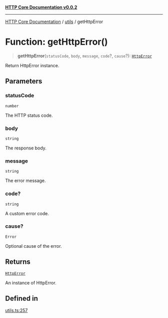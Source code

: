 [**HTTP Core Documentation v0.0.2**](../../README.md)

***

[HTTP Core Documentation](../../modules.md) / [utils](../README.md) / getHttpError

# Function: getHttpError()

> **getHttpError**(`statusCode`, `body`, `message`, `code`?, `cause`?): [`HttpError`](../../errors/HttpError/classes/HttpError.md)

Return HttpError instance.

## Parameters

### statusCode

`number`

The HTTP status code.

### body

`string`

The response body.

### message

`string`

The error message.

### code?

`string`

A custom error code.

### cause?

`Error`

Optional cause of the error.

## Returns

[`HttpError`](../../errors/HttpError/classes/HttpError.md)

An instance of HttpError.

## Defined in

[utils.ts:257](https://github.com/stonemjs/http-core/blob/ed7c2187bd85b6877da7cd9f8c94448716446e07/src/utils.ts#L257)
